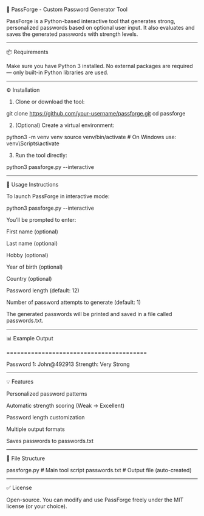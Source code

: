 
🔐 PassForge - Custom Password Generator Tool

PassForge is a Python-based interactive tool that generates strong, personalized passwords based on optional user input. It also evaluates and saves the generated passwords with strength levels.


---

📦 Requirements

Make sure you have Python 3 installed. No external packages are required — only built-in Python libraries are used.


---

⚙️ Installation

1. Clone or download the tool:



git clone https://github.com/your-username/passforge.git
cd passforge

2. (Optional) Create a virtual environment:



python3 -m venv venv
source venv/bin/activate  # On Windows use: venv\Scripts\activate

3. Run the tool directly:



python3 passforge.py --interactive


---

🚀 Usage Instructions

To launch PassForge in interactive mode:

python3 passforge.py --interactive

You’ll be prompted to enter:

First name (optional)

Last name (optional)

Hobby (optional)

Year of birth (optional)

Country (optional)

Password length (default: 12)

Number of password attempts to generate (default: 1)


The generated passwords will be printed and saved in a file called passwords.txt.


---

📊 Example Output

========================================

Password 1: John@492913
Strength: Very Strong


---

💡 Features

Personalized password patterns

Automatic strength scoring (Weak → Excellent)

Password length customization

Multiple output formats

Saves passwords to passwords.txt



---

📁 File Structure

passforge.py          # Main tool script
passwords.txt         # Output file (auto-created)


---

✅ License

Open-source. You can modify and use PassForge freely under the MIT license (or your choice).
